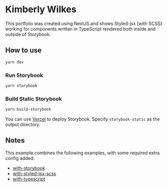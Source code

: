 # Kimberly Wilkes

This portfolio was created using NextJS and shows Styled-jsx (with SCSS) working for components written in TypeScript rendered both inside and outside of Storybook.

## How to use
```bash
yarn dev
```

### Run Storybook

```bash
yarn storybook
```

### Build Static Storybook

```bash
yarn build-storybook
```

You can use [Vercel](https://vercel.com/new?utm_source=github&utm_medium=readme&utm_campaign=next-example) to deploy Storybook. Specify `storybook-static` as the output directory.

## Notes

This example combines the following examples, with some required extra config added:

- [with-storybook](https://github.com/vercel/next.js/tree/canary/examples/with-storybook)
- [with-styled-jsx-scss](https://github.com/vercel/next.js/tree/canary/examples/with-styled-jsx-scss)
- [with-typescript](https://github.com/vercel/next.js/tree/canary/examples/with-typescript)
